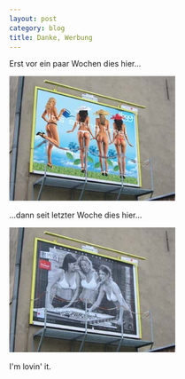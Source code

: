 ```yaml
---
layout: post
category: blog
title: Danke, Werbung
---
```


Erst vor ein paar Wochen dies hier...

![plakat_sloggi.jpg](/images-blog/old-blogs/plakat_sloggi.jpg)

...dann seit letzter Woche dies hier...

![plakat_triumph.jpg](/images-blog/old-blogs/plakat_triumph.jpg)

I'm lovin' it.
